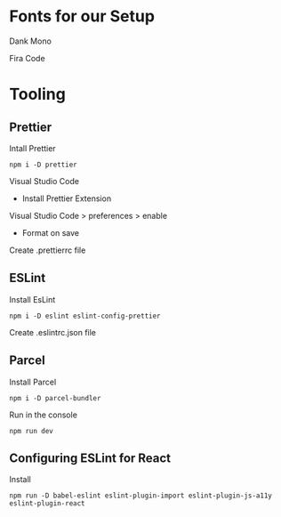 # Fonts for our Setup

Dank Mono

Fira Code

# Tooling

## Prettier

Intall Prettier

```
npm i -D prettier
```

Visual Studio Code

- Install Prettier Extension

Visual Studio Code > preferences > enable

- Format on save

Create .prettierrc file

## ESLint

Install EsLint

```
npm i -D eslint eslint-config-prettier
```

Create .eslintrc.json file

## Parcel

Install Parcel

```
npm i -D parcel-bundler
```

Run in the console

```
npm run dev
```

## Configuring ESLint for React

Install

```
npm run -D babel-eslint eslint-plugin-import eslint-plugin-js-a11y eslint-plugin-react
```
